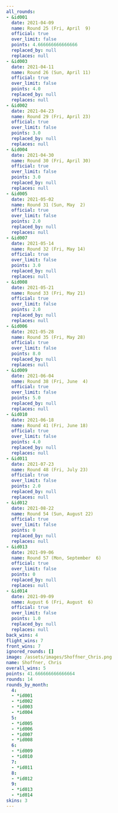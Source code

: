 ```yaml
---
all_rounds:
- &id001
  date: 2021-04-09
  name: Round 25 (Fri, April  9)
  official: true
  over_limit: false
  points: 4.666666666666666
  replaced_by: null
  replaces: null
- &id003
  date: 2021-04-11
  name: Round 26 (Sun, April 11)
  official: true
  over_limit: false
  points: 4.0
  replaced_by: null
  replaces: null
- &id002
  date: 2021-04-23
  name: Round 29 (Fri, April 23)
  official: true
  over_limit: false
  points: 3.0
  replaced_by: null
  replaces: null
- &id004
  date: 2021-04-30
  name: Round 30 (Fri, April 30)
  official: true
  over_limit: false
  points: 3.0
  replaced_by: null
  replaces: null
- &id005
  date: 2021-05-02
  name: Round 31 (Sun, May  2)
  official: true
  over_limit: false
  points: 2.0
  replaced_by: null
  replaces: null
- &id007
  date: 2021-05-14
  name: Round 32 (Fri, May 14)
  official: true
  over_limit: false
  points: 3.0
  replaced_by: null
  replaces: null
- &id008
  date: 2021-05-21
  name: Round 33 (Fri, May 21)
  official: true
  over_limit: false
  points: 2.0
  replaced_by: null
  replaces: null
- &id006
  date: 2021-05-28
  name: Round 35 (Fri, May 28)
  official: true
  over_limit: false
  points: 8.0
  replaced_by: null
  replaces: null
- &id009
  date: 2021-06-04
  name: Round 38 (Fri, June  4)
  official: true
  over_limit: false
  points: 5.0
  replaced_by: null
  replaces: null
- &id010
  date: 2021-06-18
  name: Round 41 (Fri, June 18)
  official: true
  over_limit: false
  points: 4.0
  replaced_by: null
  replaces: null
- &id011
  date: 2021-07-23
  name: Round 48 (Fri, July 23)
  official: true
  over_limit: false
  points: 2.0
  replaced_by: null
  replaces: null
- &id012
  date: 2021-08-22
  name: Round 54 (Sun, August 22)
  official: true
  over_limit: false
  points: 0
  replaced_by: null
  replaces: null
- &id013
  date: 2021-09-06
  name: Round 57 (Mon, September  6)
  official: true
  over_limit: false
  points: 0
  replaced_by: null
  replaces: null
- &id014
  date: 2021-09-09
  name: August 6 (Fri, August  6)
  official: true
  over_limit: false
  points: 1.0
  replaced_by: null
  replaces: null
back_wins: 4
flight_wins: 7
front_wins: 7
ignored_rounds: []
image: /assets/images/Shoffner_Chris.png
name: Shoffner, Chris
overall_wins: 5
points: 41.666666666666664
rounds: 14
rounds_by_month:
  4:
  - *id001
  - *id002
  - *id003
  - *id004
  5:
  - *id005
  - *id006
  - *id007
  - *id008
  6:
  - *id009
  - *id010
  7:
  - *id011
  8:
  - *id012
  9:
  - *id013
  - *id014
skins: 3
---
```

